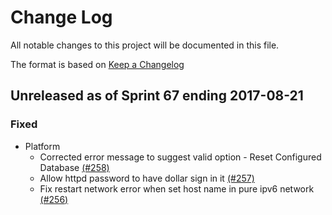 # Change Log

All notable changes to this project will be documented in this file.

The format is based on [Keep a Changelog](http://keepachangelog.com/en/1.0.0/)

## Unreleased as of Sprint 67 ending 2017-08-21

### Fixed
- Platform
  - Corrected error message to suggest valid option - Reset Configured Database [(#258)](https://github.com/ManageIQ/manageiq-gems-pending/pull/258)
  - Allow httpd password to have dollar sign in it [(#257)](https://github.com/ManageIQ/manageiq-gems-pending/pull/257)
  - Fix restart network error when set host name in pure ipv6 network [(#256)](https://github.com/ManageIQ/manageiq-gems-pending/pull/256)
